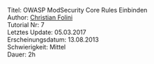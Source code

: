 Titel: OWASP ModSecurity Core Rules Einbinden  
Author: <a href="mailto:christian.folini@netnea.com">Christian Folini</a>  
Tutorial Nr: 7  
Letztes Update: 05.03.2017  
Erscheinungsdatum: 13.08.2013  
Schwierigkeit: Mittel  
Dauer: 2h  
